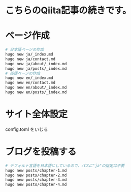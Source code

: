 # こちらのQiita記事の続きです。

# ページ作成

```bash
# 日本語ページの作成
hugo new ja/_index.md
hugo new ja/contact.md
hugo new ja/about/_index.md
hugo new ja/posts/_index.md
# 英語ページの作成
hugo new en/_index.md
hugo new en/contact.md
hugo new en/about/_index.md
hugo new en/posts/_index.md
```

# サイト全体設定

config.toml をいじる

# ブログを投稿する

```Bash
# デフォルト言語を日本語にしているので、パスに"ja"の指定は不要
hugo new posts/chapter-1.md
hugo new posts/chapter-2.md
hugo new posts/chapter-3.md
hugo new posts/chapter-4.md
```